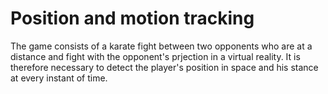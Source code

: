 # Position and motion tracking
The game consists of a karate fight between two opponents who are at a distance and fight with the opponent's prjection in a virtual reality. It is therefore necessary to detect the player's position in space and his stance at every instant of time.